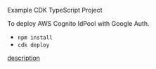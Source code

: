 Example CDK TypeScript Project

To deploy AWS Cognito IdPool with Google Auth.

 * `npm install`
 * `cdk deploy`

[description](https://figmentresearch.com/aws/cognito-id-pool-with-google-auth)
